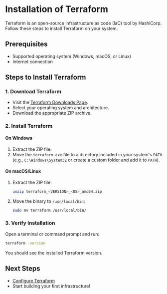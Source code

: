 # Installation of Terraform

Terraform is an open-source infrastructure as code (IaC) tool by HashiCorp. Follow these steps to install Terraform on your system.

## Prerequisites

- Supported operating system (Windows, macOS, or Linux)
- Internet connection

## Steps to Install Terraform

### 1. Download Terraform

- Visit the [Terraform Downloads Page](https://www.terraform.io/downloads.html).
- Select your operating system and architecture.
- Download the appropriate ZIP archive.

### 2. Install Terraform

#### On Windows

1. Extract the ZIP file.
2. Move the `terraform.exe` file to a directory included in your system's `PATH` (e.g., `C:\Windows\System32` or create a custom folder and add it to `PATH`).

#### On macOS/Linux

1. Extract the ZIP file:
    ```sh
    unzip terraform_<VERSION>_<OS>_amd64.zip
    ```
2. Move the binary to `/usr/local/bin`:
    ```sh
    sudo mv terraform /usr/local/bin/
    ```

### 3. Verify Installation

Open a terminal or command prompt and run:
```sh
terraform -version
```
You should see the installed Terraform version.

## Next Steps

- [Configure Terraform](https://developer.hashicorp.com/terraform/tutorials/aws-get-started/install-cli)
- Start building your first infrastructure!
